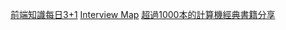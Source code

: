[前端知識每日3+1](https://github.com/haizlin/fe-interview)
[Interview Map](https://github.com/InterviewMap/CS-Interview-Knowledge-Map)
[超過1000本的計算機經典書籍分享](https://github.com/forthespada/CS-Books#12%E5%89%8D%E7%AB%AF%E5%85%A8%E6%A0%88)